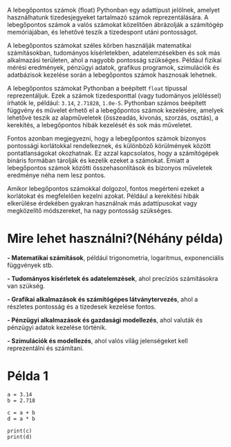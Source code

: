 A lebegőpontos számok (float) Pythonban egy adattípust jelölnek, amelyet használhatunk tizedesjegyeket tartalmazó számok reprezentálására. 
A lebegőpontos számok a valós számokat közelítően ábrázolják a számítógép memóriájában, és lehetővé teszik a tizedespont utáni pontosságot.

A lebegőpontos számokat széles körben használják matematikai számításokban, tudományos kísérletekben, adatelemzésekben és sok más alkalmazási területen, ahol a nagyobb pontosság szükséges.
Például fizikai mérési eredmények, pénzügyi adatok, grafikus programok, szimulációk és adatbázisok kezelése során a lebegőpontos számok hasznosak lehetnek.

A lebegőpontos számokat Pythonban a beépített `float` típussal reprezentáljuk. Ezek a számok tizedesponttal (vagy tudományos jelöléssel) írhatók le, például: `3.14`, `2.71828`, `1.0e-5`. 
Pythonban számos beépített függvény és művelet érhető el a lebegőpontos számok kezelésére, amelyek lehetővé teszik az alapműveletek (összeadás, kivonás, szorzás, osztás), a kerekítés, a lebegőpontos hibák kezelését és sok más műveletet.

Fontos azonban megjegyezni, hogy a lebegőpontos számok bizonyos pontossági korlátokkal rendelkeznek, és különböző körülmények között pontatlanságokat okozhatnak. Ez azzal kapcsolatos, hogy a számítógépek bináris formában tárolják és kezelik ezeket a számokat. Emiatt a lebegőpontos számok közötti összehasonlítások és bizonyos műveletek eredménye néha nem lesz pontos.

Amikor lebegőpontos számokkal dolgozol, fontos megérteni ezeket a korlátokat és megfelelően kezelni azokat. Például a kerekítési hibák elkerülése érdekében gyakran használnak más adattípusokat vagy megközelítő módszereket, ha nagy pontosság szükséges.

# Mire lehet használni?(Néhány példa)
**- Matematikai számítások**, például trigonometria, logaritmus, exponenciális függvények stb.

**- Tudományos kísérletek és adatelemzések**, ahol precíziós számításokra van szükség.

**- Grafikai alkalmazások és számítógépes látványtervezés**, ahol a részletes pontosság és a tizedesek kezelése fontos.

**- Pénzügyi alkalmazások és gazdasági modellezés**, ahol valuták és pénzügyi adatok kezelése történik.

**- Szimulációk és modellezés**, ahol valós világ jelenségeket kell reprezentálni és számítani.
                
# Példa 1
```
a = 3.14
b = 2.718

c = a + b
d = a * b

print(c)
print(d)

```
